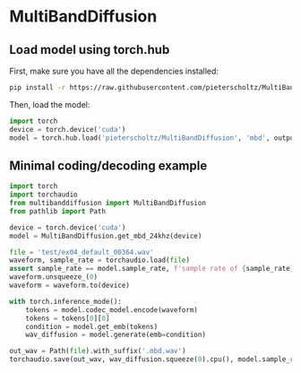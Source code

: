 # MultiBandDiffusion

## Load model using torch.hub

First, make sure you have all the dependencies installed:
```bash
pip install -r https://raw.githubusercontent.com/pieterscholtz/MultiBandDiffusion/main/requirements.txt
```

Then, load the model:
```python
import torch
device = torch.device('cuda')
model = torch.hub.load('pieterscholtz/MultiBandDiffusion', 'mbd', output_sr=24000, bandwidth=6.0, device=device)
```

## Minimal coding/decoding example

```python
import torch
import torchaudio
from multibanddiffusion import MultiBandDiffusion
from pathlib import Path

device = torch.device('cuda')
model = MultiBandDiffusion.get_mbd_24khz(device)

file = 'test/ex04_default_00364.wav'
waveform, sample_rate = torchaudio.load(file)
assert sample_rate == model.sample_rate, f'sample rate of {sample_rate} Hz is not supported'
waveform.unsqueeze_(0)
waveform = waveform.to(device)

with torch.inference_mode():
    tokens = model.codec_model.encode(waveform)
    tokens = tokens[0][0]
    condition = model.get_emb(tokens)
    wav_diffusion = model.generate(emb=condition)

out_wav = Path(file).with_suffix('.mbd.wav')
torchaudio.save(out_wav, wav_diffusion.squeeze(0).cpu(), model.sample_rate)
```
